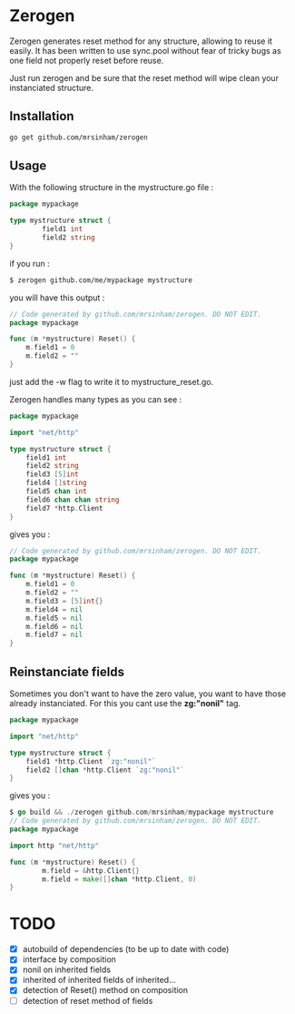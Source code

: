 # Zerogen

Zerogen generates reset method for any structure, allowing to reuse it easily. It has been written to use sync.pool
without fear of tricky bugs as one field not properly reset before reuse.

Just run zerogen and be sure that the reset method will wipe clean your instanciated structure.

## Installation

```sh
go get github.com/mrsinham/zerogen
```

## Usage

With the following structure in the mystructure.go file :

```go
package mypackage

type mystructure struct {
        field1 int
        field2 string
}
```

if you run :

```sh
$ zerogen github.com/me/mypackage mystructure
```

you will have this output :

```go
// Code generated by github.com/mrsinham/zerogen. DO NOT EDIT.
package mypackage

func (m *mystructure) Reset() {
	m.field1 = 0
	m.field2 = ""
}
```

just add the -w flag to write it to mystructure_reset.go.

Zerogen handles many types as you can see :

```go
package mypackage

import "net/http"

type mystructure struct {
	field1 int
	field2 string
	field3 [5]int
	field4 []string
	field5 chan int
	field6 chan chan string
	field7 *http.Client
}

```

gives you :

```go
// Code generated by github.com/mrsinham/zerogen. DO NOT EDIT.
package mypackage

func (m *mystructure) Reset() {
	m.field1 = 0
	m.field2 = ""
	m.field3 = [5]int{}
	m.field4 = nil
	m.field5 = nil
	m.field6 = nil
	m.field7 = nil
}
```

## Reinstanciate fields

Sometimes you don't want to have the zero value, you want to have those already instanciated. 
For this you cant use the **zg:"nonil"** tag. 

```go
package mypackage

import "net/http"

type mystructure struct {
	field1 *http.Client `zg:"nonil"`
	field2 []chan *http.Client `zg:"nonil"`
}

```

gives you :

```go
$ go build && ./zerogen github.com/mrsinham/mypackage mystructure   
// Code generated by github.com/mrsinham/zerogen. DO NOT EDIT.
package mypackage

import http "net/http"

func (m *mystructure) Reset() {
        m.field = &http.Client{}
        m.field = make([]chan *http.Client, 0)
}
```

# TODO

- [X] autobuild of dependencies (to be up to date with code)
- [X] interface by composition
- [X] nonil on inherited fields
- [X] inherited of inherited fields of inherited...
- [X] detection of Reset() method on composition
- [ ] detection of reset method of fields